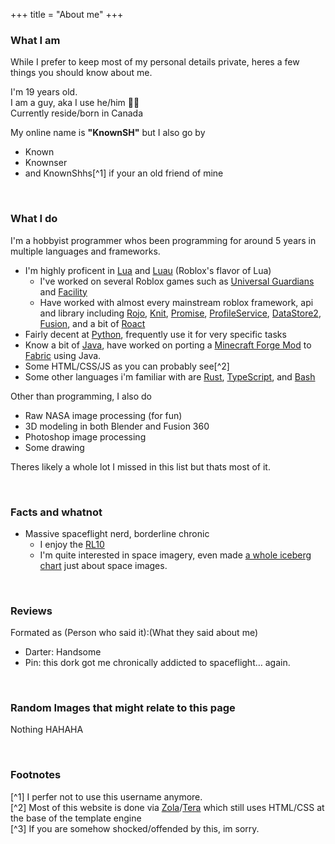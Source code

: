 +++
title = "About me"
+++

### What I am
While I prefer to keep most of my personal details private, heres a few things you should know about me.

I'm 19 years old.<br>
I am a guy, aka I use he/him 🤷‍♂️<br>
Currently reside/born in Canada

My online name is **"KnownSH"** but I also go by
- Known
- Knownser
- and KnownShhs[^1] if your an old friend of mine

<br>

### What I do
I'm a hobbyist programmer whos been programming for around 5 years in multiple languages and frameworks.
- I'm highly proficent in [Lua](https://en.wikipedia.org/wiki/Lua_(programming_language)) and [Luau](https://luau-lang.org/) (Roblox's flavor of Lua)
    - I've worked on several Roblox games such as [Universal Guardians](https://www.roblox.com/games/8698405129/Universal-Guardians-BETA) and [Facility](https://www.roblox.com/games/6052240333/Facility-HORROR)
    - Have worked with almost every mainstream roblox framework, api and library including [Rojo](https://rojo.space/), [Knit](https://sleitnick.github.io/Knit/), [Promise](https://eryn.io/roblox-lua-promise/), [ProfileService](https://madstudioroblox.github.io/ProfileService/), [DataStore2](https://kampfkarren.github.io/Roblox/), [Fusion](https://elttob.uk/Fusion/0.2/), and a bit of [Roact](https://roblox.github.io/roact/)
- Fairly decent at [Python](https://www.python.org/), frequently use it for very specific tasks
- Know a bit of [Java](https://www.java.com/en/), have worked on porting a [Minecraft Forge Mod](https://github.com/KnownSH/Cyclic-Fabric) to [Fabric](https://fabricmc.net/) using Java.
- Some HTML/CSS/JS as you can probably see[^2]
- Some other languages i'm familiar with are [Rust](https://www.rust-lang.org/), [TypeScript](https://www.typescriptlang.org/), and [Bash](https://en.wikipedia.org/wiki/Bash_(Unix_shell))

Other than programming, I also do
- Raw NASA image processing (for fun)
- 3D modeling in both Blender and Fusion 360
- Photoshop image processing
- Some drawing

Theres likely a whole lot I missed in this list but thats most of it.

<br>

### Facts and whatnot
- Massive spaceflight nerd, borderline chronic
    - I enjoy the [RL10](https://en.wikipedia.org/wiki/RL10)
    - I'm quite interested in space imagery, even made [a whole iceberg chart](https://icebergcharts.com/i/Interesting_Space_Imagery) just about space images.

<br>

### Reviews

Formated as (Person who said it):(What they said about me)

- Darter: Handsome
- Pin: this dork got me chronically addicted to spaceflight… again.

<br>

### Random Images that might relate to this page

Nothing HAHAHA

<br>

### Footnotes
[^1] I perfer not to use this username anymore.<br>
[^2] Most of this website is done via [Zola](https://www.getzola.org/)/[Tera](https://keats.github.io/tera/docs/) which still uses HTML/CSS at the base of the template 
engine<br>
[^3] If you are somehow shocked/offended by this, im sorry.
